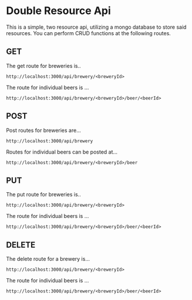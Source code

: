 # Double Resource Api

This is a simple, two resource api, utilizing a mongo database to store said resources. You can perform CRUD functions at the following routes.

## GET

The get route for breweries is.. 
```
http://localhost:3000/api/brewery/<breweryId>
```

The route for individual beers is ...
```
http://localhost:3000/api/brewery/<breweryId>/beer/<beerId>
```

## POST

Post routes for breweries are...
```
http://localhost:3000/api/brewery
```

Routes for individual beers can be posted at...
```
http://localhost:3000/api/brewery/<breweryId>/beer
```

## PUT

The put route for breweries is.. 
```
http://localhost:3000/api/brewery/<breweryId>
```

The route for individual beers is ...
```
http://localhost:3000/api/brewery/<breweryId>/beer/<beerId>
```

## DELETE

The delete route for a brewery is...
```
http://localhost:3000/api/brewery/<breweryId>
```

The route for individual beers is ...
```
http://localhost:3000/api/brewery/<breweryId>/beer/<beerId>
```

